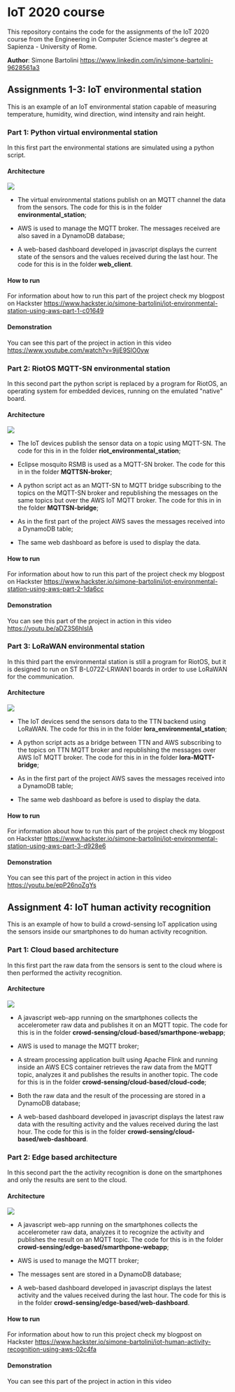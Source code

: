 # IoT 2020 course
This repository contains the code for the assignments of the IoT 2020 course from the Engineering in Computer Science master's degree at Sapienza - University of Rome.

**Author**: Simone Bartolini https://www.linkedin.com/in/simone-bartolini-9628561a3

## Assignments 1-3: IoT environmental station

This is an example of an IoT environmental station capable of measuring temperature, humidity, wind direction, wind intensity and rain height.



### Part 1: Python virtual environmental station
In this first part the environmental stations are simulated using a python script.

#### Architecture
![](/images/architecture1.png)
- The virtual environmental stations publish on an MQTT channel the data from the sensors. The code for this is in the folder **environmental_station**;

- AWS is used to manage the MQTT broker. The messages received are also saved in a DynamoDB database;

- A web-based dashboard developed in javascript displays the current state of the sensors and the values received during the last hour. The code for this is in the folder **web_client**.

#### How to run
For information about how to run this part of the project check my blogpost on Hackster https://www.hackster.io/simone-bartolini/iot-environmental-station-using-aws-part-1-c01649

#### Demonstration
You can see this part of the project in action in this video https://www.youtube.com/watch?v=9jjE9SlO0yw



### Part 2: RiotOS MQTT-SN environmental station
In this second part the python script is replaced by a program for RiotOS, an operating system for embedded devices, running on the emulated "native" board.

#### Architecture
![](/images/architecture2.png)
- The IoT devices publish the sensor data on a topic using MQTT-SN. The code for this in in the folder **riot_environmental_station**;

- Eclipse mosquito RSMB is used as a MQTT-SN broker. The code for this in in the folder **MQTTSN-broker**;

- A python script act as an MQTT-SN to MQTT bridge subscribing to the topics on the MQTT-SN broker and republishing the messages on the same topics but over the AWS IoT MQTT broker. The code for this in in the folder **MQTTSN-bridge**;

- As in the first part of the project AWS saves the messages received into a DynamoDB table;

- The same web dashboard as before is used to display the data.

#### How to run
For information about how to run this part of the project check my blogpost on Hackster https://www.hackster.io/simone-bartolini/iot-environmental-station-using-aws-part-2-1da6cc

#### Demonstration
You can see this part of the project in action in this video https://youtu.be/aDZ3S6hlsIA



### Part 3: LoRaWAN environmental station
In this third part the environmental station is still a program for RiotOS, but it is designed to run on ST B-L072Z-LRWAN1 boards in order to use LoRaWAN for the communication.

#### Architecture
![](/images/architecture3.png)

- The IoT devices send the sensors data to the TTN backend using LoRaWAN. The code for this in in the folder **lora_environmental_station**;

- A python script acts as a bridge between TTN and AWS subscribing to the topics on TTN MQTT broker and republishing the messages over AWS IoT MQTT broker. The code for this in in the folder **lora-MQTT-bridge**;

- As in the first part of the project AWS saves the messages received into a DynamoDB table;

- The same web dashboard as before is used to display the data.


#### How to run
For information about how to run this part of the project check my blogpost on Hackster https://www.hackster.io/simone-bartolini/iot-environmental-station-using-aws-part-3-d928e6

#### Demonstration
You can see this part of the project in action in this video https://youtu.be/epP26noZgYs



## Assignment 4: IoT human activity recognition

This is an example of how to build a crowd-sensing IoT application using the sensors inside our smartphones to do human activity recognition.


### Part 1: Cloud based architecture
In this first part the raw data from the sensors is sent to the cloud where is then performed the activity recognition.

#### Architecture
![](/images/architecture4a.png)

- A javascript web-app running on the smartphones collects the accelerometer raw data and publishes it on an MQTT topic. The code for this is in the folder **crowd-sensing/cloud-based/smarthpone-webapp**;

- AWS is used to manage the MQTT broker;

- A stream processing application built using Apache Flink and running inside an AWS ECS container retrieves the raw data from the MQTT topic, analyzes it and publishes the results in another topic. The code for this is in the folder **crowd-sensing/cloud-based/cloud-code**;

- Both the raw data and the result of the processing are stored in a DynamoDB database;

- A web-based dashboard developed in javascript displays the latest raw data with the resulting activity and the values received during the last hour. The code for this is in the folder **crowd-sensing/cloud-based/web-dashboard**.


### Part 2: Edge based architecture
In this second part the the activity recognition is done on the smartphones and only the results are sent to the cloud.

#### Architecture
![](/images/architecture4b.png)

- A javascript web-app running on the smartphones collects the accelerometer raw data, analyzes it to recognize the activity and publishes the result on an MQTT topic. The code for this is in the folder **crowd-sensing/edge-based/smarthpone-webapp**;

- AWS is used to manage the MQTT broker;

- The messages sent are stored in a DynamoDB database;

- A web-based dashboard developed in javascript displays the latest activity and the values received during the last hour. The code for this is in the folder **crowd-sensing/edge-based/web-dashboard**.



#### How to run
For information about how to run this project check my blogpost on Hackster https://www.hackster.io/simone-bartolini/iot-human-activity-recognition-using-aws-02c4fa

#### Demonstration
You can see this part of the project in action in this video
